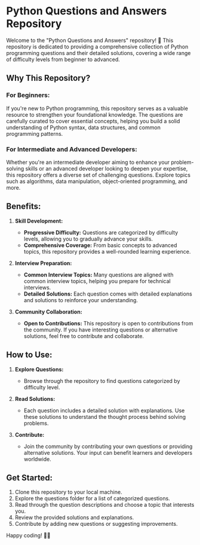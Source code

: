 # Python Questions and Answers Repository

Welcome to the "Python Questions and Answers" repository! 🐍 This repository is dedicated to providing a comprehensive collection of Python programming questions and their detailed solutions, covering a wide range of difficulty levels from beginner to advanced.

## Why This Repository?

### For Beginners:
If you're new to Python programming, this repository serves as a valuable resource to strengthen your foundational knowledge. The questions are carefully curated to cover essential concepts, helping you build a solid understanding of Python syntax, data structures, and common programming patterns.

### For Intermediate and Advanced Developers:
Whether you're an intermediate developer aiming to enhance your problem-solving skills or an advanced developer looking to deepen your expertise, this repository offers a diverse set of challenging questions. Explore topics such as algorithms, data manipulation, object-oriented programming, and more.

## Benefits:

1. **Skill Development:**
   - **Progressive Difficulty:** Questions are categorized by difficulty levels, allowing you to gradually advance your skills.
   - **Comprehensive Coverage:** From basic concepts to advanced topics, this repository provides a well-rounded learning experience.

2. **Interview Preparation:**
   - **Common Interview Topics:** Many questions are aligned with common interview topics, helping you prepare for technical interviews.
   - **Detailed Solutions:** Each question comes with detailed explanations and solutions to reinforce your understanding.

3. **Community Collaboration:**
   - **Open to Contributions:** This repository is open to contributions from the community. If you have interesting questions or alternative solutions, feel free to contribute and collaborate.

## How to Use:

1. **Explore Questions:**
   - Browse through the repository to find questions categorized by difficulty level.

2. **Read Solutions:**
   - Each question includes a detailed solution with explanations. Use these solutions to understand the thought process behind solving problems.

3. **Contribute:**
   - Join the community by contributing your own questions or providing alternative solutions. Your input can benefit learners and developers worldwide.

## Get Started:
1. Clone this repository to your local machine.
2. Explore the questions folder for a list of categorized questions.
3. Read through the question descriptions and choose a topic that interests you.
4. Review the provided solutions and explanations.
5. Contribute by adding new questions or suggesting improvements.

Happy coding! 🚀✨
